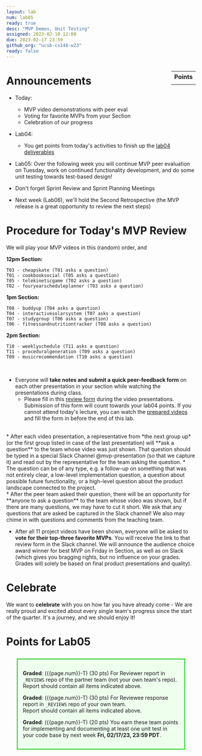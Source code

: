 ```yaml
---
layout: lab
num: lab05
ready: true
desc: "MVP Demos, Unit Testing"
assigned: 2023-02-10 12:00
due: 2023-02-17 23:59
github_org: "ucsb-cs148-w23"
ready: false
---
```


<style>
div.grade { margin: 2em; padding: 1em; border: 2px solid #0c0; background-color: #efe; }   
</style>

<div style="float:right; width: auto;">

<table style="margin-top:1em;">
<tr>
   <th>Points</th>
</tr>
<tr>
   <td class="pointCount"></td>
</tr>
</table>

</div>


# Announcements
* Today: 
  * MVP video demonstrations with peer eval 
  * Voting for favorite MVPs from your Section
  * Celebration of our progress

* Lab04:
  * You get points from today's activities to finish up the [lab04 deliverables](https://ucsb-cs148.github.io/w23/lab/lab04/) 
  
* Lab05: Over the following week you will continue MVP peer evaluation on Tuesday, work on continued functionality development, and do some unit testing towards test-based design! 
* Don't forget Sprint Review and Sprint Planning Meetings 

* Next week (Lab06), we'll hold the Second Retrospective (the MVP release is a great opportunity to review the next steps)


# Procedure for Today's MVP Review

We will play your MVP videos in this (random) order, and  

**12pm Section:** 
```
T03 - cheapskate (T01 asks a question)
T01 - cookbooksocial (T05 asks a question)
T05 - telekineticgame (T02 asks a question)
T02 - fouryearscheduleplanner (T03 asks a question)
``` 
**1pm Section:** 
```
T08 - buddyup (T04 asks a question)
T04 - interactivesolarsystem (T07 asks a question)
T07 - studygroup (T06 asks a question)
T06 - fitnessandnutritiontracker (T08 asks a question)
``` 
**2pm Section:** 
```
T10 - weeklyschedule (T11 asks a question)
T11 - proceduralgeneration (T09 asks a question)
T09 - musicrecommendation (T10 asks a question)  
``` 

&nbsp;

* Everyone will **take notes and submit a quick peer-feedback form** on each other presentation in your section while watching the presentations during class. 
    * Please fill in this [review form](https://forms.gle/VKVegPG1PvGUfkCd9) during the video presentations. Submission of this form will count towards your lab04 points. If you cannot attend today's lecture, you can watch the [prepared videos](https://docs.google.com/spreadsheets/d/1dXhvtRPpwhPkopjN_JF59bV_RtqDguA2QaIEntIMFLk/edit?usp=sharing) and fill the form in before the end of this lab. 

<br />   
* After each video presentation, a representative from *the next group up* (or the first group listed in case of the last presentation) will **ask a question** to the team whose video was just shown. That question should be typed in a special Slack Channel @mvp-presentation (so that we capture it) and read out by the representative for the team asking the question. 
    * The question can be of any type, e.g. a follow-up on something that was not entirely clear, a low-level implementation question, a question about possible future functionality, or a high-level question about the product landscape connected to the project. 

<br />
* After the peer team asked their question, there will be an opportunity for **anyone to ask a question** to the team whose video was shown, but if there are many questions, we may have to cut it short. We ask that any questions that are asked be captured in the Slack channel! We also may chime in with questions and comments from the teaching team. 

* After all 11 project videos have been shown, everyone will be asked to **vote for their top-three favorite MVPs**. You will receive the link to that review form in the Slack channel.  We will announce the audience choice award winner for best MVP on Friday in Section, as well as on Slack (which gives you bragging rights, but no influence on your grades. Grades will solely be based on final product presentations and quality).  

# Celebrate

We want to **celebrate** with you on how far you have already come - We are really proud and excited about every single team's progress since the start of the quarter. It's a journey, and we should enjoy it! 

# Points for Lab05

<div class="grade" markdown="1">

**Graded**: ({{page.num}}-T) (30 pts) For Reviewer report in `_REVIEWS` repo of the partner team (not your own team's repo).
Report should contain all items indicated above.

**Graded**: ({{page.num}}-T) (30 pts) For Reviewee response report in `_REVIEWS` repo of your own team.  
Report should contain all items indicated above.

**Graded**: ({{page.num}}-T) (20 pts) You earn these team points for implementing and documenting at least one unit test in your code base by next week **Fri, 02/17/23, 23:59 PDT**.

</div>